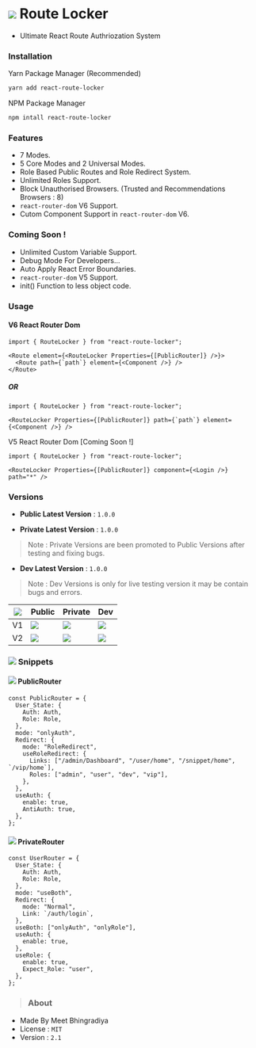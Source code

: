 # <img src="https://img.icons8.com/external-others-inmotus-design/40/null/external-Route-geo-others-inmotus-design.png"/> Route Locker

- Ultimate React Route Authriozation System

### Installation

Yarn Package Manager (Recommended)

```Bash
yarn add react-route-locker
```

NPM Package Manager

```Bash
npm intall react-route-locker
```

### Features
+ 7 Modes.
+ 5 Core Modes and 2 Universal Modes.
+ Role Based Public Routes and Role Redirect System.
+ Unlimited Roles Support.
+ Block Unauthorised Browsers. (Trusted and Recommendations Browsers : 8)
+ ```react-router-dom``` V6 Support.
+ Cutom Component Support in ```react-router-dom``` V6.

### Coming Soon !
+ Unlimited Custom Variable Support.
+ Debug Mode For Developers...
+ Auto Apply React Error Boundaries.
+ ```react-router-dom``` V5 Support.
+ init() Function to less object code.

### Usage

#### V6 React Router Dom

```JS
import { RouteLocker } from "react-route-locker";

<Route element={<RouteLocker Properties={[PublicRouter]} />}>
  <Route path={`path`} element={<Component />} />
</Route>
```

##### OR
  
```JS
import { RouteLocker } from "react-route-locker";

<RouteLocker Properties={[PublicRouter]} path={`path`} element={<Component />} />
```


V5 React Router Dom [Coming Soon !]

```JS
import { RouteLocker } from "react-route-locker";

<RouteLocker Properties={[PublicRouter]} component={<Login />} path="*" />
```

### Versions

+ **Public Latest Version** : ```1.0.0```

+ **Private Latest Version** : ```1.0.0```
> Note : Private Versions are been promoted to Public Versions after testing and fixing bugs.
+ **Dev Latest Version** : ```1.0.0```
> Note : Dev Versions is only for live testing version it may be contain bugs and errors.
<p align="center">

| <img src="https://img.icons8.com/fluency/48/null/source-code.png"/> | Public | Private | Dev |
| - | -- | -- | -- |
V1 | <img src="https://img.icons8.com/fluency/40/null/checkmark.png"/> | <img src="https://img.icons8.com/fluency/40/null/checkmark.png"/>| <img src="https://img.icons8.com/fluency/40/null/checkmark.png"/>
V2 | <img src="https://img.icons8.com/fluency/40/null/delete-sign.png"/> | <img src="https://img.icons8.com/fluency/40/null/delete-sign.png"/> | <img src="https://img.icons8.com/fluency/40/null/checkmark.png"/>

</p>


<!-- JavaScript <img src="https://img.icons8.com/fluency/48/null/javascript.png"/> -->
<!-- TypeScript <img src="https://img.icons8.com/fluency/48/null/typescript--v2.png"/> -->
<!-- Source Code <img src="https://img.icons8.com/fluency/48/null/source-code.png"/> -->

<!-- Beta <img src="https://img.icons8.com/fluency/40/null/circular-arrows.png"/> -->
<!-- Avilable <img src="https://img.icons8.com/fluency/40/null/checkmark.png"/> -->
<!-- Not Avilable <img src="https://img.icons8.com/fluency/40/null/delete-sign.png"/> -->

### <img src="https://img.icons8.com/fluency/35/null/source-code.png"/> Snippets

#### <img src="https://img.icons8.com/fluency/25/null/globe.png"/> PublicRouter

```JS
const PublicRouter = {
  User_State: {
    Auth: Auth,
    Role: Role,
  },
  mode: "onlyAuth",
  Redirect: {
    mode: "RoleRedirect",
    useRoleRedirect: {
      Links: ["/admin/Dashboard", "/user/home", "/snippet/home", `/vip/home`],
      Roles: ["admin", "user", "dev", "vip"],
    },
  },
  useAuth: {
    enable: true,
    AntiAuth: true,
  },
};
```

#### <img src="https://img.icons8.com/ios-filled/25/null/keyhole-shield.png"/> PrivateRouter

```JS
const UserRouter = {
  User_State: {
    Auth: Auth,
    Role: Role,
  },
  mode: "useBoth",
  Redirect: {
    mode: "Normal",
    Link: `/auth/login`,
  },
  useBoth: ["onlyAuth", "onlyRole"],
  useAuth: {
    enable: true,
  },
  useRole: {
    enable: true,
    Expect_Role: "user",
  },
};
```
> ### About

- Made By Meet Bhingradiya
- License : `MIT`
- Version : `2.1`